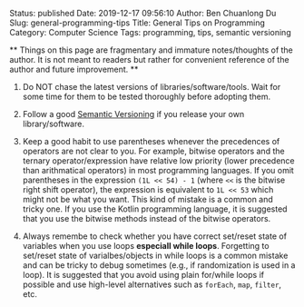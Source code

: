 Status: published
Date: 2019-12-17 09:56:10
Author: Ben Chuanlong Du
Slug: general-programming-tips
Title: General Tips on Programming
Category: Computer Science
Tags: programming, tips, semantic versioning

**
Things on this page are
fragmentary and immature notes/thoughts of the author.
It is not meant to readers
but rather for convenient reference of the author and future improvement.
**


1. Do NOT chase the latest versions of libraries/software/tools. 
  Wait for some time for them to be tested thoroughly before adopting them.

2. Follow a good [Semantic Versioning](https://semver.org/) 
  if you release your own library/software.

3. Keep a good habit to use parentheses 
    whenever the precedences of operators are not clear to you.
    For example, 
    bitwise operators and the ternary operator/expression have relative low priority 
    (lower precedence than arithmatical operators) in most programming languages.
    If you omit parentheses in the expression `(1L << 54) - 1` (where `<<` is the bitwise right shift operator),
    the expression is equivalent to `1L << 53` which might not be what you want.
    This kind of mistake is a common and tricky one.
    If you use the Kotlin programming language, 
    it is suggested that you use the bitwise methods instead of the bitwise operators.

4. Always remembe to check whether you have correct set/reset state of variables 
    when you use loops **especiall while loops**.
    Forgetting to set/reset state of varialbes/objects in while loops is a common mistake 
    and can be tricky to debug sometimes (e.g., if randomization is used in a loop).
    It is suggested that you avoid using plain for/while loops if possible
    and use high-level alternatives such as `forEach`, `map`, `filter`, etc.
